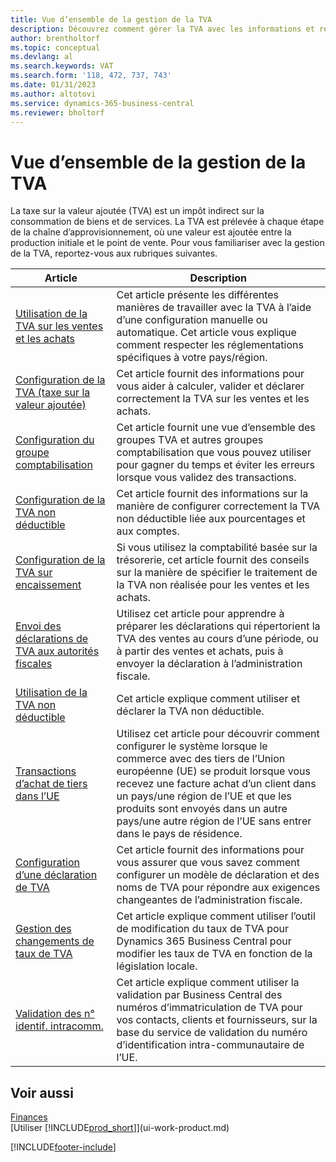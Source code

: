 ```yaml
---
title: Vue d’ensemble de la gestion de la TVA
description: Découvrez comment gérer la TVA avec les informations et ressources répertoriées.
author: brentholtorf
ms.topic: conceptual
ms.devlang: al
ms.search.keywords: VAT
ms.search.form: '118, 472, 737, 743'
ms.date: 01/31/2023
ms.author: altotovi
ms.service: dynamics-365-business-central
ms.reviewer: bholtorf
---
```

# Vue d’ensemble de la gestion de la TVA
La taxe sur la valeur ajoutée (TVA) est un impôt indirect sur la consommation de biens et de services. La TVA est prélevée à chaque étape de la chaîne d’approvisionnement, où une valeur est ajoutée entre la production initiale et le point de vente. Pour vous familiariser avec la gestion de la TVA, reportez-vous aux rubriques suivantes.  

|  Article  |  Description  |  
|--------|--------------|  
| [Utilisation de la TVA sur les ventes et les achats](finance-work-with-vat.md) | Cet article présente les différentes manières de travailler avec la TVA à l’aide d’une configuration manuelle ou automatique. Cet article vous explique comment respecter les réglementations spécifiques à votre pays/région.|
| [Configuration de la TVA (taxe sur la valeur ajoutée)](finance-setup-vat.md) | Cet article fournit des informations pour vous aider à calculer, valider et déclarer correctement la TVA sur les ventes et les achats.|
| [Configuration du groupe comptabilisation](finance-posting-groups.md#tax-posting-groups) | Cet article fournit une vue d’ensemble des groupes TVA et autres groupes comptabilisation que vous pouvez utiliser pour gagner du temps et éviter les erreurs lorsque vous validez des transactions.|
| [Configuration de la TVA non déductible](finance-setup-nondeductible-vat.md) | Cet article fournit des informations sur la manière de configurer correctement la TVA non déductible liée aux pourcentages et aux comptes.|
| [Configuration de la TVA sur encaissement](finance-setup-unrealized-vat.md) | Si vous utilisez la comptabilité basée sur la trésorerie, cet article fournit des conseils sur la manière de spécifier le traitement de la TVA non réalisée pour les ventes et les achats.|
| [Envoi des déclarations de TVA aux autorités fiscales](finance-how-report-vat.md) | Utilisez cet article pour apprendre à préparer les déclarations qui répertorient la TVA des ventes au cours d’une période, ou à partir des ventes et achats, puis à envoyer la déclaration à l’administration fiscale.|
| [Utilisation de la TVA non déductible](finance-how-use-non-deductible-vat.md) | Cet article explique comment utiliser et déclarer la TVA non déductible.| 
| [Transactions d’achat de tiers dans l’UE](finance-how-to-eu3party-trade-purchase.md) | Utilisez cet article pour découvrir comment configurer le système lorsque le commerce avec des tiers de l’Union européenne (UE) se produit lorsque vous recevez une facture achat d’un client dans un pays/une région de l’UE et que les produits sont envoyés dans un autre pays/une autre région de l’UE sans entrer dans le pays de résidence.|  
| [Configuration d’une déclaration de TVA](finance-how-setup-vat-statement.md) | Cet article fournit des informations pour vous assurer que vous savez comment configurer un modèle de déclaration et des noms de TVA pour répondre aux exigences changeantes de l’administration fiscale.|
| [Gestion des changements de taux de TVA](finance-how-use-vat-rate-change-tool.md) | Cet article explique comment utiliser l’outil de modification du taux de TVA pour Dynamics 365 Business Central pour modifier les taux de TVA en fonction de la législation locale.|
| [Validation des n° identif. intracomm.](finance-how-validate-vat-registration-number.md) | Cet article explique comment utiliser la validation par Business Central des numéros d’immatriculation de TVA pour vos contacts, clients et fournisseurs, sur la base du service de validation du numéro d’identification intra-communautaire de l’UE.|


## Voir aussi  
[Finances](finance.md)  
[Utiliser [!INCLUDE[prod_short](includes/prod_short.md)]](ui-work-product.md)


[!INCLUDE[footer-include](includes/footer-banner.md)]
